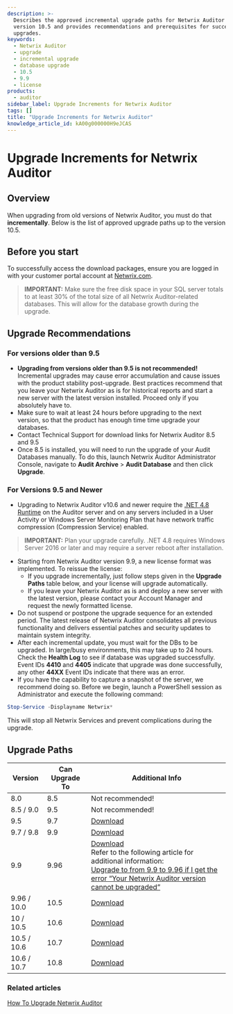 ```yaml
---
description: >-
  Describes the approved incremental upgrade paths for Netwrix Auditor up to
  version 10.5 and provides recommendations and prerequisites for successful
  upgrades.
keywords:
  - Netwrix Auditor
  - upgrade
  - incremental upgrade
  - database upgrade
  - 10.5
  - 9.9
  - license
products:
  - auditor
sidebar_label: Upgrade Increments for Netwrix Auditor
tags: []
title: "Upgrade Increments for Netwrix Auditor"
knowledge_article_id: kA00g000000H9eJCAS
---
```


# Upgrade Increments for Netwrix Auditor

## Overview

When upgrading from old versions of Netwrix Auditor, you must do that **incrementally**. Below is the list of approved upgrade paths up to the version 10.5.

## Before you start

To successfully access the download packages, ensure you are logged in with your customer portal account at [Netwrix.com](https://www.netwrix.com/my_account.html).

> **IMPORTANT:** Make sure the free disk space in your SQL server totals to at least 30% of the total size of all Netwrix Auditor-related databases. This will allow for the database growth during the upgrade.

## Upgrade Recommendations

### For versions older than 9.5

- **Upgrading from versions older than 9.5 is not recommended!** Incremental upgrades may cause error accumulation and cause issues with the product stability post-upgrade. Best practices recommend that you leave your Netwrix Auditor as is for historical reports and start a new server with the latest version installed. Proceed only if you absolutely have to.
- Make sure to wait at least 24 hours before upgrading to the next version, so that the product has enough time time upgrade your databases.
- Contact Technical Support for download links for Netwrix Auditor 8.5 and 9.5
- Once 8.5 is installed, you will need to run the upgrade of your Audit Databases manually. To do this, launch Netwrix Auditor Administrator Console, navigate to **Audit Archive** > **Audit Database** and then click **Upgrade**.

### For Versions 9.5 and Newer

- Upgrading to Netwrix Auditor v10.6 and newer require the [.NET 4.8 Runtime](https://dotnet.microsoft.com/en-us/download/dotnet-framework/net48) on the Auditor server and on any servers included in a User Activity or Windows Server Monitoring Plan that have network traffic compression (Compression Service) enabled.

> **IMPORTANT:** Plan your upgrade carefully. .NET 4.8 requires Windows Server 2016 or later and may require a server reboot after installation.

- Starting from Netwrix Auditor version 9.9, a new license format was implemented. To reissue the license:
  - If you upgrade incrementally, just follow steps given in the **Upgrade Paths** table below, and your license will upgrade automatically.
  - If you leave your Netwrix Auditor as is and deploy a new server with the latest version, please contact your Account Manager and request the newly formatted license.
- Do not suspend or postpone the upgrade sequence for an extended period. The latest release of Netwrix Auditor consolidates all previous functionality and delivers essential patches and security updates to maintain system integrity.
- After each incremental update, you must wait for the DBs to be upgraded. In large/busy environments, this may take up to 24 hours. Check the **Health Log** to see if database was upgraded successfully. Event IDs **4410** and **4405** indicate that upgrade was done successfully, any other **44XX** Event IDs indicate that there was an error.
- If you have the capability to capture a snapshot of the server, we recommend doing so. Before we begin, launch a PowerShell session as Administrator and execute the following command:

```powershell
Stop-Service -Displayname Netwrix*
```

This will stop all Netwrix Services and prevent complications during the upgrade.

## Upgrade Paths

| Version        | Can Upgrade To | Additional Info |
|----------------|----------------|-----------------|
| 8.0            | 8.5            | Not recommended! |
| 8.5 / 9.0      | 9.5            | Not recommended! |
| 9.5            | 9.7            | [Download](https://www.netwrix.com/my_products.html) |
| 9.7 / 9.8      | 9.9            | [Download](https://www.netwrix.com/my_products.html) |
| 9.9            | 9.96           | [Download](https://www.netwrix.com/my_products.html)<br />Refer to the following article for additional information:<br /> [Upgrade to from 9.9 to 9.96 if I get the error “Your Netwrix Auditor version cannot be upgraded”](https://docs.netwrix.com/docs/kb/auditor/upgrade_from_9.9_to_9.96_with_your_netwrix_auditor_version_cannot_be_upgraded_error) |
| 9.96 / 10.0    | 10.5           | [Download](https://www.netwrix.com/my_products.html) |
| 10 / 10.5      | 10.6           | [Download](https://www.netwrix.com/my_products.html) |
| 10.5 / 10.6    | 10.7           | [Download](https://www.netwrix.com/my_products.html) |
| 10.6 / 10.7    | 10.8           | [Download](https://www.netwrix.com/my_products.html) |

### Related articles

[How To Upgrade Netwrix Auditor](/docs/kb/auditor/how-to-upgrade-netwrix-auditor.md)
